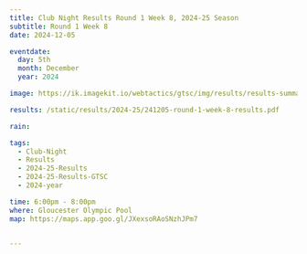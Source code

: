 ```yaml
---
title: Club Night Results Round 1 Week 8, 2024-25 Season
subtitle: Round 1 Week 8
date: 2024-12-05

eventdate:
  day: 5th
  month: December
  year: 2024

image: https://ik.imagekit.io/webtactics/gtsc/img/results/results-summary-8.jpg

results: /static/results/2024-25/241205-round-1-week-8-results.pdf

rain:

tags:
  - Club-Night
  - Results
  - 2024-25-Results
  - 2024-25-Results-GTSC
  - 2024-year

time: 6:00pm - 8:00pm
where: Gloucester Olympic Pool
map: https://maps.app.goo.gl/JXexsoRAoSNzhJPm7


---
```





